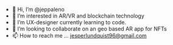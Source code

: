 - 👋 Hi, I’m @jeppaleno
- 👀 I’m interested in AR/VR and blockchain technology
- 🌱 I’m UX-designer currently learning to code. 
- 💞️ I’m looking to collaborate on an geo based AR app for NFTs
- 📫 How to reach me ... jesperlundquist96@gmail.com

<!---
jeppaleno/jeppaleno is a ✨ special ✨ repository because its `README.md` (this file) appears on your GitHub profile.
You can click the Preview link to take a look at your changes.
--->
